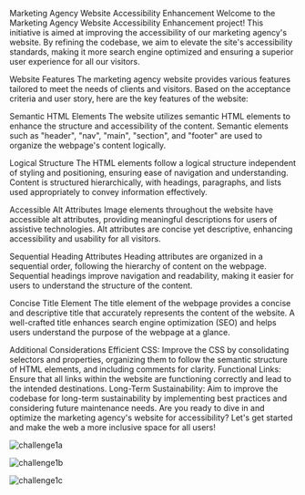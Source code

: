 
Marketing Agency Website Accessibility Enhancement
Welcome to the Marketing Agency Website Accessibility Enhancement project! This initiative is aimed at improving the accessibility of our marketing agency's website. By refining the codebase, we aim to elevate the site's accessibility standards, making it more search engine optimized and ensuring a superior user experience for all our visitors.

Website Features
The marketing agency website provides various features tailored to meet the needs of clients and visitors. Based on the acceptance criteria and user story, here are the key features of the website:

Semantic HTML Elements
The website utilizes semantic HTML elements to enhance the structure and accessibility of the content.
Semantic elements such as "header", "nav", "main", "section", and "footer" are used to organize the webpage's content logically.

Logical Structure
The HTML elements follow a logical structure independent of styling and positioning, ensuring ease of navigation and understanding.
Content is structured hierarchically, with headings, paragraphs, and lists used appropriately to convey information effectively.


Accessible Alt Attributes
Image elements throughout the website have accessible alt attributes, providing meaningful descriptions for users of assistive technologies.
Alt attributes are concise yet descriptive, enhancing accessibility and usability for all visitors.

Sequential Heading Attributes
Heading attributes are organized in a sequential order, following the hierarchy of content on the webpage.
Sequential headings improve navigation and readability, making it easier for users to understand the structure of the content.


Concise Title Element
The title element of the webpage provides a concise and descriptive title that accurately represents the content of the website.
A well-crafted title enhances search engine optimization (SEO) and helps users understand the purpose of the webpage at a glance.

Additional Considerations
Efficient CSS: Improve the CSS by consolidating selectors and properties, organizing them to follow the semantic structure of HTML elements, and including comments for clarity.
Functional Links: Ensure that all links within the website are functioning correctly and lead to the intended destinations.
Long-Term Sustainability: Aim to improve the codebase for long-term sustainability by implementing best practices and considering future maintenance needs.
Are you ready to dive in and optimize the marketing agency's website for accessibility? Let's get started and make the web a more inclusive space for all users!

![challenge1a](https://github.com/Jhona11/MarketingWebsite/assets/150391965/00de67a7-0102-4759-a3da-459db26e5d0f)

![challenge1b](https://github.com/Jhona11/MarketingWebsite/assets/150391965/7981bbe2-a0f2-4448-a6d7-2d1458b1ac25)

![challenge1c](https://github.com/Jhona11/MarketingWebsite/assets/150391965/f74b0f3b-339f-4093-90b3-58ccc35381e9)
